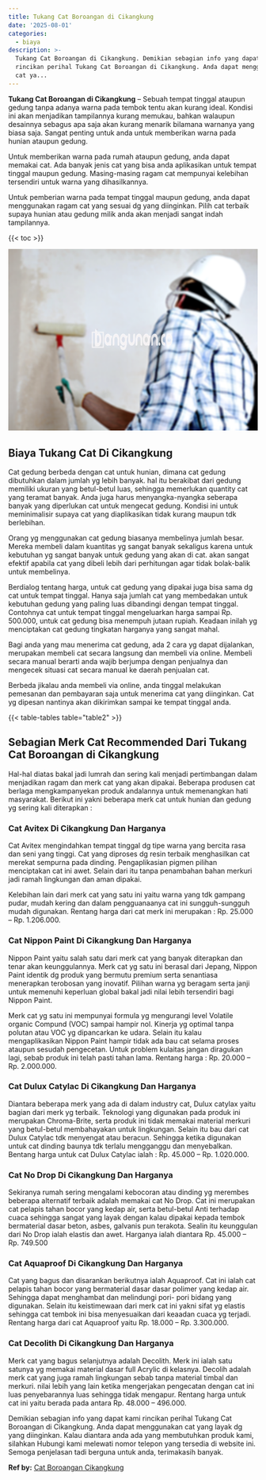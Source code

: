 ```yaml
---
title: Tukang Cat Boroangan di Cikangkung
date: '2025-08-01'
categories:
  - biaya
description: >-
  Tukang Cat Boroangan di Cikangkung. Demikian sebagian info yang dapat kami
  rincikan perihal Tukang Cat Boroangan di Cikangkung. Anda dapat menggunakan
  cat ya...
---
```


**Tukang Cat Boroangan di Cikangkung** – Sebuah tempat tinggal ataupun gedung tanpa adanya warna pada tembok tentu akan kurang ideal. Kondisi ini akan menjadikan tampilannya kurang memukau, bahkan walaupun desainnya sebagus apa saja akan kurang menarik bilamana warnanya yang biasa saja. Sangat penting untuk anda untuk memberikan warna pada hunian ataupun gedung.

Untuk memberikan warna pada rumah ataupun gedung, anda dapat memakai cat. Ada banyak jenis cat yang bisa anda aplikasikan untuk tempat tinggal maupun gedung. Masing-masing ragam cat mempunyai kelebihan tersendiri untuk warna yang dihasilkannya.

Untuk pemberian warna pada tempat tinggal maupun gedung, anda dapat menggunakan ragam cat yang sesuai dg yang diinginkan. Pilih cat terbaik supaya hunian atau gedung milik anda akan menjadi sangat indah tampilannya.

{{< toc >}}

![Tukang Cat Boroangan di Cikangkung](/images/jasa-cat-murah34.png)

## Biaya Tukang Cat Di Cikangkung

Cat gedung berbeda dengan cat untuk hunian, dimana cat gedung dibutuhkan dalam jumlah yg lebih banyak. hal itu berakibat dari gedung memiliki ukuran yang betul-betul luas, sehingga memerlukan quantity cat yang teramat banyak. Anda juga harus menyangka-nyangka seberapa banyak yang diperlukan cat untuk mengecat gedung. Kondisi ini untuk meminimalisir supaya cat yang diaplikasikan tidak kurang maupun tdk berlebihan.

Orang yg menggunakan cat gedung biasanya membelinya jumlah besar. Mereka membeli dalam kuantitas yg sangat banyak sekaligus karena untuk kebutuhan yg sangat banyak untuk gedung yang akan di cat. akan sangat efektif apabila cat yang dibeli lebih dari perhitungan agar tidak bolak-balik untuk membelinya.

Berdialog tentang harga, untuk cat gedung yang dipakai juga bisa sama dg cat untuk tempat tinggal. Hanya saja jumlah cat yang membedakan untuk kebutuhan gedung yang paling luas dibandingi dengan tempat tinggal. Contohnya cat untuk tempat tinggal mengeluarkan harga sampai Rp. 500.000, untuk cat gedung bisa menempuh jutaan rupiah. Keadaan inilah yg menciptakan cat gedung tingkatan harganya yang sangat mahal.

Bagi anda yang mau menerima cat gedung, ada 2 cara yg dapat dijalankan, merupakan membeli cat secara langsung dan membeli via online. Membeli secara manual berarti anda wajib berjumpa dengan penjualnya dan mengecek situasi cat secara manual ke daerah penjualan cat.

Berbeda jikalau anda membeli via online, anda tinggal melakukan pemesanan dan pembayaran saja untuk menerima cat yang diinginkan. Cat yg dipesan nantinya akan dikirimkan sampai ke tempat tinggal anda.

{{< table-tables table="table2" >}}

## Sebagian Merk Cat Recommended Dari Tukang Cat Boroangan di Cikangkung

Hal-hal diatas bakal jadi lumrah dan sering kali menjadi pertimbangan dalam menjadikan ragam dan merk cat yang akan dipakai. Beberapa produsen cat berlaga mengkampanyekan produk andalannya untuk memenangkan hati masyarakat. Berikut ini yakni beberapa merk cat untuk hunian dan gedung yg sering kali diterapkan :

### Cat Avitex Di Cikangkung Dan Harganya

Cat Avitex mengindahkan tempat tinggal dg tipe warna yang bercita rasa dan seni yang tinggi. Cat yang diproses dg resin terbaik menghasilkan cat merekat sempurna pada dinding. Pengaplikasian pigmen pilihan menciptakan cat ini awet. Selain dari itu tanpa penambahan bahan merkuri jadi ramah lingkungan dan aman dipakai.

Kelebihan lain dari merk cat yang satu ini yaitu warna yang tdk gampang pudar, mudah kering dan dalam pengguanaanya cat ini sungguh-sungguh mudah digunakan. Rentang harga dari cat merk ini merupakan : Rp. 25.000 – Rp. 1.206.000.

### Cat Nippon Paint Di Cikangkung Dan Harganya

Nippon Paint yaitu salah satu dari merk cat yang banyak diterapkan dan tenar akan keunggulannya. Merk cat yg satu ini berasal dari Jepang, Nippon Paint identik dg produk yang bermutu premium serta senantiasa menerapkan terobosan yang inovatif. Pilihan warna yg beragam serta janji untuk memenuhi keperluan global bakal jadi nilai lebih tersendiri bagi Nippon Paint.

Merk cat yg satu ini mempunyai formula yg mengurangi level Volatile organic Compund (VOC) sampai hampir nol. Kinerja yg optimal tanpa polutan atau VOC yg dipancarkan ke udara. Selain itu kalau mengaplikasikan Nippon Paint hampir tidak ada bau cat selama proses ataupun sesudah pengecetan. Untuk problem kulaitas jangan diragukan lagi, sebab produk ini telah pasti tahan lama. Rentang harga : Rp. 20.000 – Rp. 2.000.000.

### Cat Dulux Catylac Di Cikangkung Dan Harganya

Diantara beberapa merk yang ada di dalam industry cat, Dulux catylax yaitu bagian dari merk yg terbaik. Teknologi yang digunakan pada produk ini merupakan Chroma-Brite, serta produk ini tidak memakai material merkuri yang betul-betul membahayakan untuk lingkungan. Selain itu bau dari cat Dulux Catylac tdk menyengat atau beracun. Sehingga ketika digunakan untuk cat dinding baunya tdk terlalu mengganggu dan menyebalkan. Bentang harga untuk cat Dulux Catylac ialah : Rp. 45.000 – Rp. 1.020.000.

### Cat No Drop Di Cikangkung Dan Harganya

Sekiranya rumah sering mengalami kebocoran atau dinding yg merembes beberapa alternatif terbaik adalah memakai cat No Drop. Cat ini merupakan cat pelapis tahan bocor yang kedap air, serta betul-betul Anti terhadap cuaca sehingga sangat yang layak dengan kalau dipakai kepada tembok bermaterial dasar beton, asbes, galvanis pun terakota. Sealin itu keunggulan dari No Drop ialah elastis dan awet. Harganya ialah diantara Rp. 45.000 – Rp. 749.500

### Cat Aquaproof Di Cikangkung Dan Harganya

Cat yang bagus dan disarankan berikutnya ialah Aquaproof. Cat ini ialah cat pelapis tahan bocor yang bermaterial dasar dasar polimer yang kedap air. Sehingga dapat menghambat dan melindungi pori- pori bidang yang digunakan. Selain itu keistimewaan dari merk cat ini yakni sifat yg elastis sehingga cat tembok ini bisa menyesuaikan dari keaadan cuaca yg terjadi. Rentang harga dari cat Aquaproof yaitu Rp. 18.000 – Rp. 3.300.000.

### Cat Decolith Di Cikangkung Dan Harganya

Merk cat yang bagus selanjutnya adalah Decolith. Merk ini ialah satu satunya yg memakai material dasar full Acrylic di kelasnya. Decolih adalah merk cat yang juga ramah lingkungan sebab tanpa material timbal dan merkuri. nilai lebih yang lain ketika mengerjakan pengecatan dengan cat ini luas penyebarannya luas sehingga tidak mengapur. Rentang harga untuk cat ini yaitu berada pada antara Rp. 48.000 – 496.000.

Demikian sebagian info yang dapat kami rincikan perihal Tukang Cat Boroangan di Cikangkung. Anda dapat menggunakan cat yang layak dg yang diinginkan. Kalau diantara anda ada yang membutuhkan produk kami, silahkan Hubungi kami melewati nomor telepon yang tersedia di website ini. Semoga penjelasan tadi berguna untuk anda, terimakasih banyak.

**Ref by:** [Cat Boroangan Cikangkung](https://id.wikipedia.org/wiki/Cat)
